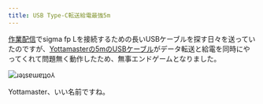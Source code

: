 ```yaml
---
title: USB Type-C転送給電最強5m
---
```

[作業配信](https://www.youtube.com/c/r7kamura)でsigma fp Lを接続するための長いUSBケーブルを探す日々を送っていたのですが、[Yottamasterの5mのUSBケーブル](https://www.amazon.co.jp/dp/B09Y1BY75P)がデータ転送と給電を同時にやってくれて問題無く動作したため、無事エンドゲームとなりました。

![](https://lh5.googleusercontent.com/GhxGqNXJVo2HChgoyVXwl5ZKwE1Jm1prjrLgi3dhVNQIOAQ4qRxTxQOiAuhf79uwGjRdKppkyUeA5AnqeZyFXynrlqbdobRovdekBhf1zAeDoQ2cqpRIpSefvgFK3vCPJlvHb3fyeh2isHEzNkd5-roWmXVf53CKzxY16c9yp611PPps1XcLDhgz6Q "ɹǝʇsɐɯɐʇʇo⅄")

Yottamaster、いい名前ですね。
